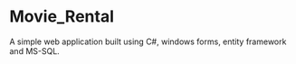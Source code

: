 # Movie_Rental
A simple web application built using C#, windows forms, entity framework and MS-SQL.
